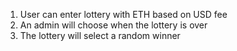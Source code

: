 1. User can enter lottery with ETH based on USD fee
2. An admin will choose when the lottery is over
3. The lottery will select a random winner
